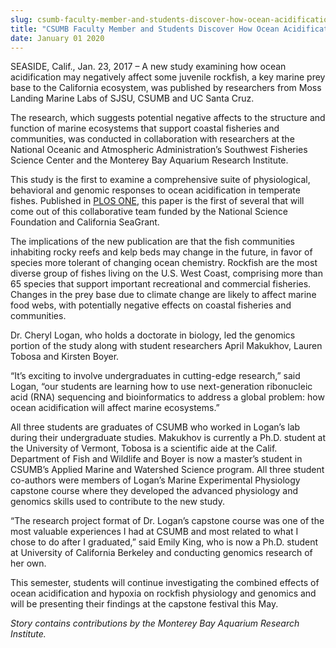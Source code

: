 ```yaml
---
slug: csumb-faculty-member-and-students-discover-how-ocean-acidification-affects-california-rockfish
title: "CSUMB Faculty Member and Students Discover How Ocean Acidification Affects California Rockfish"
date: January 01 2020
---
```


 
<p>
  SEASIDE, Calif., Jan. 23, 2017 – A new study examining how ocean acidification
  may negatively affect some juvenile rockfish, a key marine prey base to the
  California ecosystem, was published by researchers from Moss Landing Marine
  Labs of SJSU, CSUMB and UC Santa Cruz.
</p>
<p>
  The research, which suggests potential negative affects to the structure and
  function of marine ecosystems that support coastal fisheries and communities,
  was conducted in collaboration with researchers at the National Oceanic and
  Atmospheric Administration’s Southwest Fisheries Science Center and the
  Monterey Bay Aquarium Research Institute.
</p>
<p>
  This study is the first to examine a comprehensive suite of physiological,
  behavioral and genomic responses to ocean acidification in temperate fishes.
  Published in
  <a
    href="https://journals.plos.org/plosone/article?id=10.1371/journal.pone.0169670"
    >PLOS ONE</a
  >, this paper is the first of several that will come out of this collaborative
  team funded by the National Science Foundation and California SeaGrant.
</p>
<p>
  The implications of the new publication are that the fish communities
  inhabiting rocky reefs and kelp beds may change in the future, in favor of
  species more tolerant of changing ocean chemistry. Rockfish are the most
  diverse group of fishes living on the U.S. West Coast, comprising more than 65
  species that support important recreational and commercial fisheries. Changes
  in the prey base due to climate change are likely to affect marine food webs,
  with potentially negative effects on coastal fisheries and communities.
</p>
<p>
  Dr. Cheryl Logan, who holds a doctorate in biology, led the genomics portion
  of the study along with student researchers April Makukhov, Lauren Tobosa and
  Kirsten Boyer.
</p>
<p>
  “It’s exciting to involve undergraduates in cutting&#45;edge research,” said
  Logan, “our students are learning how to use next&#45;generation ribonucleic
  acid &#40;RNA&#41; sequencing and bioinformatics to address a global problem:
  how ocean acidification will affect marine ecosystems.”
</p>
<p>
  All three students are graduates of CSUMB who worked in Logan’s lab during
  their undergraduate studies. Makukhov is currently a Ph.D. student at the
  University of Vermont, Tobosa is a scientific aide at the Calif. Department of
  Fish and Wildlife and Boyer is now a master’s student in CSUMB’s Applied
  Marine and Watershed Science program. All three student co&#45;authors were
  members of Logan’s Marine Experimental Physiology capstone course where they
  developed the advanced physiology and genomics skills used to contribute to
  the new study.
</p>
<p>
  “The research project format of Dr. Logan’s capstone course was one of the
  most valuable experiences I had at CSUMB and most related to what I chose to
  do after I graduated,” said Emily King, who is now a Ph.D. student at
  University of California Berkeley and conducting genomics research of her own.
</p>
<p>
  This semester, students will continue investigating the combined effects of
  ocean acidification and hypoxia on rockfish physiology and genomics and will
  be presenting their findings at the capstone festival this May.
</p>
<p>
  <em
    >Story contains contributions by the Monterey Bay Aquarium Research
    Institute.</em
  >
</p>
 
